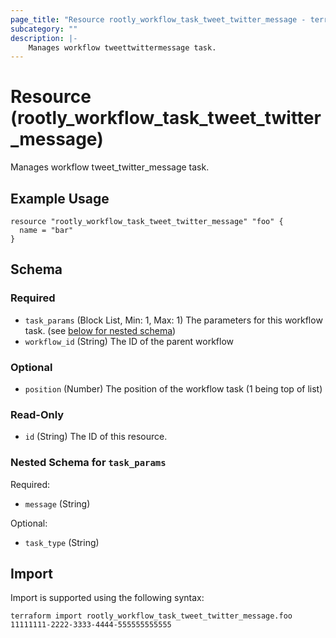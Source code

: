```yaml
---
page_title: "Resource rootly_workflow_task_tweet_twitter_message - terraform-provider-rootly"
subcategory: ""
description: |-
    Manages workflow tweettwittermessage task.
---
```


# Resource (rootly_workflow_task_tweet_twitter_message)

Manages workflow tweet_twitter_message task.

## Example Usage

```
resource "rootly_workflow_task_tweet_twitter_message" "foo" {
  name = "bar"
}
```

<!-- schema generated by tfplugindocs -->
## Schema

### Required

- `task_params` (Block List, Min: 1, Max: 1) The parameters for this workflow task. (see [below for nested schema](#nestedblock--task_params))
- `workflow_id` (String) The ID of the parent workflow

### Optional

- `position` (Number) The position of the workflow task (1 being top of list)

### Read-Only

- `id` (String) The ID of this resource.

<a id="nestedblock--task_params"></a>
### Nested Schema for `task_params`

Required:

- `message` (String)

Optional:

- `task_type` (String)

## Import

Import is supported using the following syntax:

```shell
terraform import rootly_workflow_task_tweet_twitter_message.foo 11111111-2222-3333-4444-555555555555
```